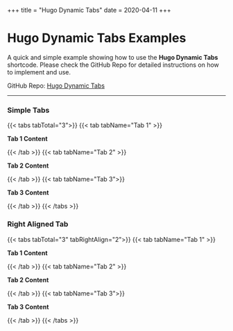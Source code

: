 +++
title = "Hugo Dynamic Tabs"
date = 2020-04-11
+++

# Hugo Dynamic Tabs Examples

A quick and simple example showing how to use the **Hugo Dynamic Tabs** shortcode. Please check the GitHub Repo for detailed instructions on how to implement and use. 

GitHub Repo: [Hugo Dynamic Tabs](https://github.com/rvanhorn/hugo-dynamic-tabs)

___

### Simple Tabs

{{< tabs tabTotal="3">}}
{{< tab tabName="Tab 1" >}}

**Tab 1 Content**

{{< /tab >}}
{{< tab tabName="Tab 2" >}}

**Tab 2 Content**

{{< /tab >}}
{{< tab tabName="Tab 3">}}

**Tab 3 Content**

{{< /tab >}}
{{< /tabs >}}

### Right Aligned Tab

{{< tabs tabTotal="3" tabRightAlign="2">}}
{{< tab tabName="Tab 1" >}}

**Tab 1 Content**

{{< /tab >}}
{{< tab tabName="Tab 2" >}}

**Tab 2 Content**

{{< /tab >}}
{{< tab tabName="Tab 3">}}

**Tab 3 Content**

{{< /tab >}}
{{< /tabs >}}

